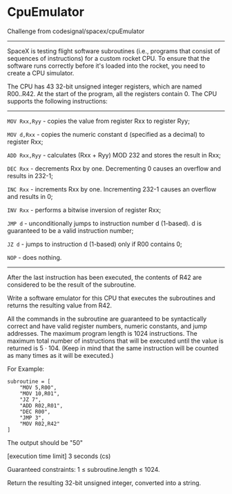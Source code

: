 # CpuEmulator

Challenge from codesignal/spacex/cpuEmulator

---

SpaceX is testing flight software subroutines (i.e., programs that consist of sequences of instructions) for a custom rocket CPU. To ensure that the software runs correctly before it's loaded into the rocket, you need to create a CPU simulator.

The CPU has 43 32-bit unsigned integer registers, which are named R00..R42. At the start of the program, all the registers contain 0. The CPU supports the following instructions:

---

`MOV Rxx,Ryy` - copies the value from register Rxx to register Ryy;

`MOV d,Rxx` - copies the numeric constant d (specified as a decimal) to register Rxx;

`ADD Rxx,Ryy` - calculates (Rxx + Ryy) MOD 232 and stores the result in Rxx;

`DEC Rxx` - decrements Rxx by one. Decrementing 0 causes an overflow and results in 232-1;

`INC Rxx` - increments Rxx by one. Incrementing 232-1 causes an overflow and results in 0;

`INV Rxx` - performs a bitwise inversion of register Rxx;

`JMP d` - unconditionally jumps to instruction number d (1-based). d is guaranteed to be a valid instruction number;

`JZ d` - jumps to instruction d (1-based) only if R00 contains 0;

`NOP` - does nothing.

---

After the last instruction has been executed, the contents of R42 are considered to be the result of the subroutine.

Write a software emulator for this CPU that executes the subroutines and returns the resulting value from R42.

All the commands in the subroutine are guaranteed to be syntactically correct and have valid register numbers, numeric constants, and jump addresses. The maximum program length is 1024 instructions. The maximum total number of instructions that will be executed until the value is returned is 5 · 104. (Keep in mind that the same instruction will be counted as many times as it will be executed.)

For Example:

```
subroutine = [
	"MOV 5,R00",
	"MOV 10,R01",
	"JZ 7",
	"ADD R02,R01",
	"DEC R00",
	"JMP 3",
	"MOV R02,R42"
]
```

The output should be "50"

[execution time limit] 3 seconds (cs)

Guaranteed constraints: 1 ≤ subroutine.length ≤ 1024.

Return the resulting 32-bit unsigned integer, converted into a string.

